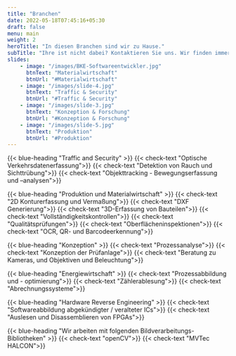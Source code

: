 ```yaml
---
title: "Branchen"
date: 2022-05-18T07:45:16+05:30
draft: false
menu: main
weight: 2
heroTitle: "In diesen Branchen sind wir zu Hause."
subTitle: "Ihre ist nicht dabei? Kontaktieren Sie uns. Wir finden immer eine Lösung."
slides: 
    - image: "/images/BKE-Softwareentwickler.jpg"
      btnText: "Materialwirtschaft"
      btnUrl: "#Materialwirtschaft"
    - image: "/images/slide-4.jpg"
      btnText: "Traffic & Security"
      btnUrl: "#Traffic & Security"
    - image: "/images/slide-3.jpg"
      btnText: "Konzeption & Forschung"
      btnUrl: "#Konzeption & Forschung"
    - image: "/images/slide-5.jpg"
      btnText: "Produktion"
      btnUrl: "#Produktion"
---
```


{{< blue-heading "Traffic and Security" >}}
{{< check-text "Optische Verkehrsdatenerfassung">}}
{{< check-text "Detektion von Rauch und Sichttrübung">}}
{{< check-text "Objekttracking - Bewegungserfassung und –analysen">}}

{{< blue-heading "Produktion und Materialwirtschaft" >}}
{{< check-text "2D Konturerfassung und Vermaßung">}}
{{< check-text "DXF Generierung">}}
{{< check-text "3D-Erfassung von Bauteilen">}}
{{< check-text "Vollständigkeitskontrollen">}}
{{< check-text "Qualitätsprüfungen">}}
{{< check-text "Oberflächeninspektionen">}}
{{< check-text "OCR, QR- und Barcodeerkennung">}}

{{< blue-heading "Konzeption" >}}
{{< check-text "Prozessanalyse">}}
{{< check-text "Konzeption der Prüfanlage">}}
{{< check-text "Beratung zu Kameras, und Objektiven und Beleuchtung">}}

{{< blue-heading "Energiewirtschaft" >}}
{{< check-text "Prozessabbildung und - optimierung">}}
{{< check-text "Zählerablesung">}}
{{< check-text "Abrechnungssysteme">}}

{{< blue-heading "Hardware Reverse Engineering" >}}
{{< check-text "Softwareabbildung abgekündigter / veralteter ICs">}}
{{< check-text "Auslesen und Disassemblieren von FPGAs">}}

{{< blue-heading "Wir arbeiten mit folgenden Bildverarbeitungs-Bibliotheken" >}}
{{< check-text "openCV">}}
{{< check-text "MVTec HALCON">}}
